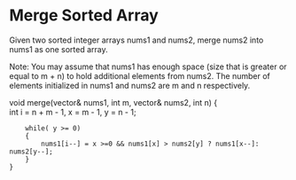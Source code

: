 Merge Sorted Array 
===
Given two sorted integer arrays nums1 and nums2, merge nums2 into nums1 as one sorted array.

Note:
You may assume that nums1 has enough space (size that is greater or equal to m + n) to hold additional elements from nums2. The number of elements initialized in nums1 and nums2 are m and n respectively.

void merge(vector<int>& nums1, int m, vector<int>& nums2, int n) { <br>
        int i = n + m - 1, x = m - 1, y = n - 1;<br>
        
        while( y >= 0)
        {
            nums1[i--] = x >=0 && nums1[x] > nums2[y] ? nums1[x--]: nums2[y--];
        }
    }
